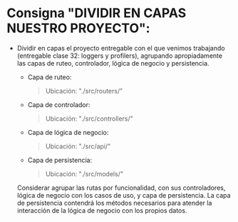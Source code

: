 # Consigna "DIVIDIR EN CAPAS NUESTRO PROYECTO":

- Dividir en capas el proyecto entregable con el que venimos trabajando (entregable clase 32: loggers y profilers), agrupando apropiadamente las capas de ruteo, controlador, lógica de negocio y persistencia.

  - Capa de ruteo:
    > Ubicación: "./src/routers/"
  - Capa de controlador:
    > Ubicación: "./src/controllers/"
  - Capa de lógica de negocio:
    > Ubicación: "./src/api/"
  - Capa de persistencia:
    > Ubicación: "./src/models/"

  Considerar agrupar las rutas por funcionalidad, con sus controladores, lógica de negocio con los casos de uso, y capa de persistencia.
  La capa de persistencia contendrá los métodos necesarios para atender la interacción de la lógica de negocio con los propios datos.
